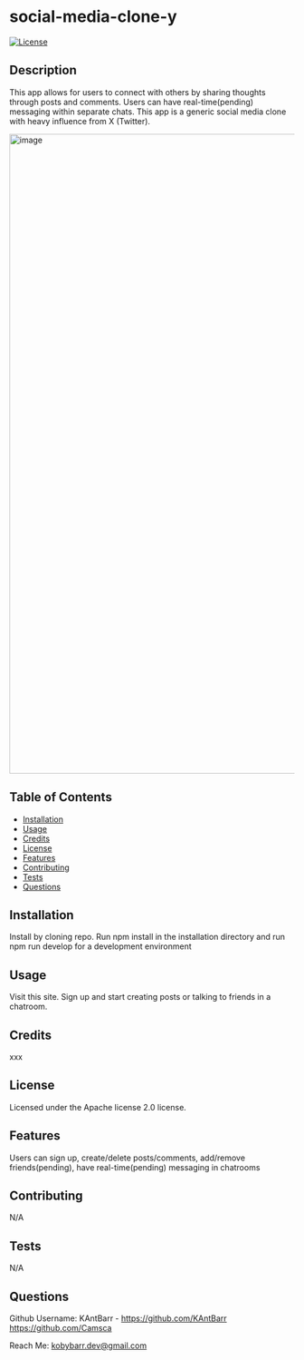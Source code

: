 # social-media-clone-y
[![License](https://img.shields.io/badge/License-Apache_2.0-blue.svg)](https://opensource.org/licenses/Apache-2.0)

## Description
This app allows for users to connect with others by sharing thoughts through posts and comments. Users can have real-time(pending) messaging within separate chats. This app is a generic social media clone with heavy influence from X (Twitter).

<img width="1128" alt="image" src="https://github.com/ucb-space-y-p3/social-media-clone-y/assets/70618192/df45dad5-1809-4997-9880-0e7f55bdb91e">

## Table of Contents
- [Installation](#installation)
- [Usage](#usage)
- [Credits](#credits)
- [License](#license)
- [Features](#features)
- [Contributing](#contributing)
- [Tests](#tests)
- [Questions](#questions)

## Installation
Install by cloning repo. Run npm install in the installation directory and run npm run develop for a development environment

## Usage
Visit this site. Sign up and start creating posts or talking to friends in a chatroom.

## Credits
xxx

## License
Licensed under the Apache license 2.0 license.

## Features
Users can sign up, create/delete posts/comments, add/remove friends(pending), have real-time(pending) messaging in chatrooms

## Contributing
N/A

## Tests
N/A

## Questions
Github Username: KAntBarr - https://github.com/KAntBarr
https://github.com/Camsca

Reach Me: kobybarr.dev@gmail.com
